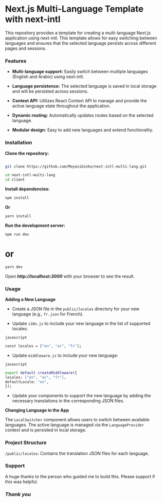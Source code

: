 # Next.js Multi-Language Template with next-intl

This repository provides a template for creating a multi-language Next.js application using next-intl. This template allows for easy switching between languages and ensures that the selected language persists across different pages and sessions.

### Features

- **Multi-language support:** Easily switch between multiple languages (English and Arabic) using next-intl.

- **Language persistence:** The selected language is saved in local storage and will be persisted across sessions.

- **Context API:** Utilizes React Context API to manage and provide the active language state throughout the application.

- **Dynamic routing:** Automatically updates routes based on the selected language.

- **Modular design:** Easy to add new languages and extend functionality.

### Installation

**Clone the repository:**

```bash

git clone https://github.com/MoyasiGinko/next-intl-multi-lang.git

cd next-intl-multi-lang
cd client
```

**Install dependencies:**

```bash
npm install
```

**Or**

```bash
yarn install
```

**Run the development server:**

```bash
npm run dev
```

# or

```bash
yarn dev
```

Open **_http://localhost:3000_** with your browser to see the result.

### Usage

**Adding a New Language**

- Create a JSON file in the `public/locales` directory for your new language (e.g., `fr.json` for French).

- Update `i18n.js` to include your new language in the list of supported locales:

`javascript`

```bash
const locales = ["en", "ar", "fr"];
```

- Update `middleware.js` to include your new language:

`javascript`

```bash
export default createMiddleware({
locales: ["en", "ar", "fr"],
defaultLocale: "en",
});
```

- Update your components to support the new language by adding the necessary translations in the corresponding JSON files.

**Changing Language in the App**

The `LocalSwitcher` component allows users to switch between available languages. The active language is managed via the `LanguageProvider` context and is persisted in local storage.

### Project Structure

`/public/locales`: Contains the translation JSON files for each language.

### Support

A huge thanks to the person who guided me to build this. Please support if this was helpful.

### _Thank you_
